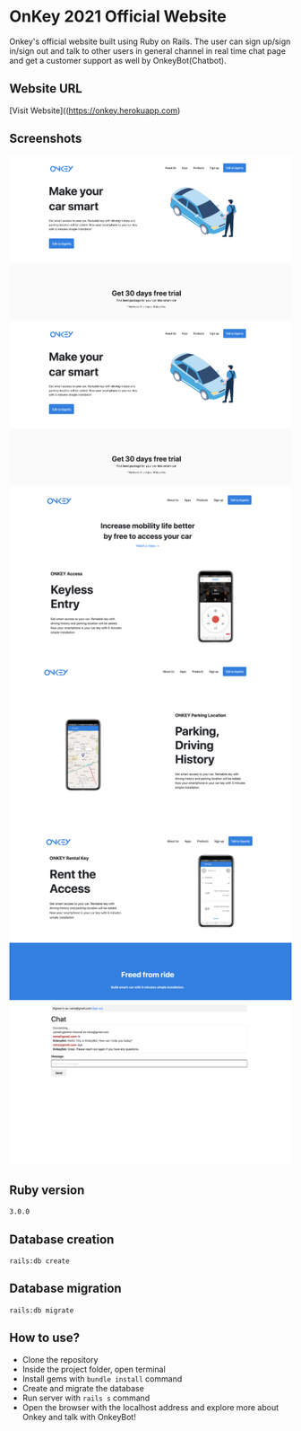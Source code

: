 # OnKey 2021 Official Website

Onkey's official website built using Ruby on Rails. The user can sign up/sign in/sign out and talk to other users in general channel in real time chat page and get a customer support as well by OnkeyBot(Chatbot).

## Website URL
[Visit Website]((https://onkey.herokuapp.com)

## Screenshots

![screenshot1](/app/assets/images/readme1.png)
![screenshot2](/app/assets/images/readme1.png)
![screenshot3](/app/assets/images/readme3.png)
![screenshot4](/app/assets/images/readme4.png)
![screenshot5](/app/assets/images/readme5.png)
![screenshot1](/app/assets/images/readme6.png)

## Ruby version
```
3.0.0
```

## Database creation
```
rails:db create
```

## Database migration
```
rails:db migrate
```

## How to use?
- Clone the repository
- Inside the project folder, open terminal
- Install gems with ```bundle install``` command
- Create and migrate the database
- Run server with ```rails s``` command
- Open the browser with the localhost address and explore more about Onkey and talk with OnkeyBot!
